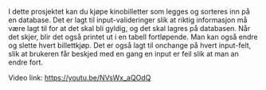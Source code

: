 I dette prosjektet kan du kjøpe kinobilletter som legges og sorteres inn på en database. Det er lagt til input-valideringer slik at riktig informasjon må være lagt til for at det skal bli gyldig, og det skal lagres på databasen. Når det skjer, blir det også printet ut i en tabell fortløpende. Man kan også endre og slette hvert billettkjøp. Det er også lagt til onchange på hvert input-felt, slik at brukeren får beskjed med en gang en input er feil slik at man an endre fort.


Video link: https://youtu.be/NVsWx_aQOdQ

